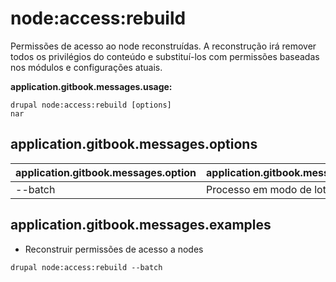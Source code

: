 # node:access:rebuild
Permissões de acesso ao node reconstruídas. A reconstrução irá remover todos os privilégios do conteúdo e substituí-los com permissões baseadas nos módulos e configurações atuais.

**application.gitbook.messages.usage:**
```
drupal node:access:rebuild [options]
nar
```

## application.gitbook.messages.options
application.gitbook.messages.option | application.gitbook.messages.details
-------|-------------
--batch | Processo em modo de lotes.

## application.gitbook.messages.examples
* Reconstruir permissões de acesso a nodes
```
drupal node:access:rebuild --batch
```
